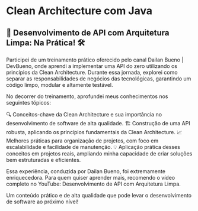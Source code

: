 # Clean Architecture com Java

## 🚀 Desenvolvimento de API com Arquitetura Limpa: Na Prática! 🛠️

Participei de um treinamento prático oferecido pelo canal Dailan Bueno | DevBueno, onde aprendi a implementar uma API do zero utilizando os princípios da Clean Architecture. Durante essa jornada, explorei como separar as responsabilidades de negócios das tecnológicas, garantindo um código limpo, modular e altamente testável.

No decorrer do treinamento, aprofundei meus conhecimentos nos seguintes tópicos:

🔍 Conceitos-chave da Clean Architecture e sua importância no desenvolvimento de software de alta qualidade.
🏗️ Construção de uma API robusta, aplicando os princípios fundamentais da Clean Architecture.
📈 Melhores práticas para organização de projetos, com foco em escalabilidade e facilidade de manutenção.
💡 Aplicação prática desses conceitos em projetos reais, ampliando minha capacidade de criar soluções bem estruturadas e eficientes.

Essa experiência, conduzida por Dailan Bueno, foi extremamente enriquecedora. Para quem quiser aprender mais, recomendo o vídeo completo no YouTube: Desenvolvimento de API com Arquitetura Limpa.

Um conteúdo prático e de alta qualidade que pode levar o desenvolvimento de software ao próximo nível!
